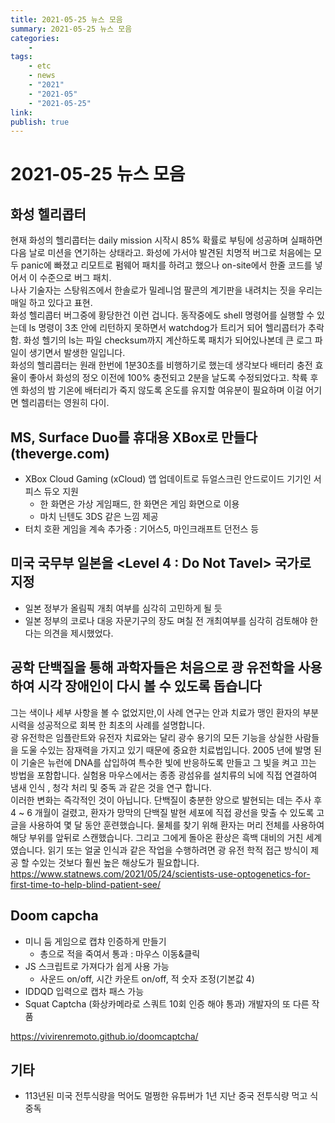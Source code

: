 ```yaml
---
title: 2021-05-25 뉴스 모음
summary: 2021-05-25 뉴스 모음
categories:
    - 
tags:
    - etc
    - news
    - "2021"
    - "2021-05"
    - "2021-05-25"
link: 
publish: true
---
```


# 2021-05-25 뉴스 모음

## 화성 헬리콥터

현재 화성의 헬리콥터는 daily mission 시작시 85% 확률로 부팅에 성공하며 실패하면 다음 날로 미션을 연기하는 상태라고. 화성에 가서야 발견된 치명적 버그로 처음에는 모두 panic에 빠졌고 리모트로 펌웨어 패치를 하려고 했으나 on-site에서 한줄 코드를 넣어서 이 수준으로 버그 패치.  
나사 기술자는 스탕워즈에서 한솔로가 밀레니엄 팔콘의 계기판을 내려치는 짓을 우리는 매일 하고 있다고 표현.  
화성 헬리콥터 버그중에 황당한건 이런 겁니다. 동작중에도 shell 명령어를 실행할 수 있는데 ls 명령이 3초 안에 리턴하지 못하면서 watchdog가 트리거 되어 헬리콥터가 추락함. 화성 헬기의 ls는 파일 checksum까지 계산하도록 패치가 되어있나본데 큰 로그 파일이 생기면서 발생한 일입니다.  
화성의 헬리콥터는 원래 한번에 1분30초를 비행하기로 했는데 생각보다 배터리 충전 효율이 좋아서 화성의 정오 이전에 100% 충전되고 2분을 날도록 수정되었다고. 착륙 후엔 화성의 밤 기온에 배터리가 죽지 않도록 온도를 유지할 여유분이 필요하며 이걸 어기면 헬리콥터는 영원히 다이.  

## MS, Surface Duo를 휴대용 XBox로 만들다 (theverge.com)

- XBox Cloud Gaming (xCloud) 앱 업데이트로 듀얼스크린 안드로이드 기기인 서피스 듀오 지원
  - 한 화면은 가상 게임패드, 한 화면은 게임 화면으로 이용
  - 마치 닌텐도 3DS 같은 느낌 제공
- 터치 호환 게임을 계속 추가중 : 기어스5, 마인크래프트 던전스 등

## 미국 국무부 일본을 \<Level 4 : Do Not Tavel\> 국가로 지정

- 일본 정부가 올림픽 개최 여부를 심각히 고민하게 될 듯
- 일본 정부의 코로나 대응 자문기구의 장도 며칠 전 개최여부를 심각히 검토해야 한다는 의견을 제시했었다.

## 공학 단백질을 통해 과학자들은 처음으로 광 유전학을 사용하여 시각 장애인이 다시 볼 수 있도록 돕습니다

그는 색이나 세부 사항을 볼 수 없었지만,이 사례 연구는 안과 치료가 맹인 환자의 부분 시력을 성공적으로 회복 한 최초의 사례를 설명합니다.  
광 유전학은 임플란트와 유전자 치료와는 달리 광수 용기의 모든 기능을 상실한 사람들을 도울 수있는 잠재력을 가지고 있기 때문에 중요한 치료법입니다. 2005 년에 발명 된 이 기술은 뉴런에 DNA를 삽입하여 특수한 빛에 반응하도록 만들고 그 빛을 켜고 끄는 방법을 포함합니다. 실험용 마우스에서는 종종 광섬유를 설치류의 뇌에 직접 연결하여 냄새 인식 , 청각 처리 및 중독 과 같은 것을 연구 합니다.  
이러한 변화는 즉각적인 것이 아닙니다. 단백질이 충분한 양으로 발현되는 데는 주사 후 4 ~ 6 개월이 걸렸고, 환자가 망막의 단백질 발현 세포에 직접 광선을 맞출 수 있도록 고글을 사용하여 몇 달 동안 훈련했습니다. 물체를 찾기 위해 환자는 머리 전체를 사용하여 해당 부위를 앞뒤로 스캔했습니다. 그리고 그에게 돌아온 환상은 흑백 대비의 거친 세계였습니다. 읽기 또는 얼굴 인식과 같은 작업을 수행하려면 광 유전 학적 접근 방식이 제공 할 수있는 것보다 훨씬 높은 해상도가 필요합니다.  
<https://www.statnews.com/2021/05/24/scientists-use-optogenetics-for-first-time-to-help-blind-patient-see/>

## Doom capcha

- 미니 둠 게임으로 캡챠 인증하게 만들기
  - 총으로 적을 죽여서 통과 : 마우스 이동&클릭
- JS 스크립트로 가져다가 쉽게 사용 가능
  - 사운드 on/off, 시간 카운트 on/off, 적 숫자 조정(기본값 4)
- IDDQD 입력으로 캡차 패스 가능
- Squat Captcha (화상카메라로 스쿼트 10회 인증 해야 통과) 개발자의 또 다른 작품

<https://vivirenremoto.github.io/doomcaptcha/>

## 기타

- 113년된 미국 전투식량을 먹어도 멀쩡한 유튜버가 1년 지난 중국 전투식량 먹고 식중독

